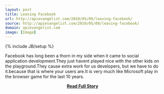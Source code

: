 ```yaml
---
layout: post
title: Leaving Facebook
url: http://apievangelist.com/2010/05/09/leaving-facebook/
source: http://apievangelist.com/2010/05/09/leaving-facebook/
domain: apievangelist.com
image: [Image]
---
```

{% include JB/setup %}<p>Facebook has long been a thorn in my side when it came to social application development.They just havent played nice with the other kids on the playground.They cause extra work for us developers, but we have to do it.because that is where your users are.It is very much like Microsoft play in the browser game for the last 10 years.</p>
<center><p><a href="http://apievangelist.com/2010/05/09/leaving-facebook/" style='padding:25px; font-sze:18px; font-weight: bold;'>Read Full Story</a></p></center>
